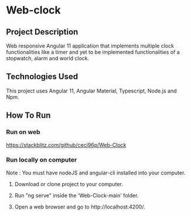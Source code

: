 # Web-clock

## Project Description

Web responsive Angular 11 application that implements multiple clock functionalities like a timer and yet to be implemented functionalities of a stopwatch, alarm and world clock.

## Technologies Used

This project uses Angular 11, Angular Material, Typescript, Node.js and Npm.

## How To Run 

### Run on web

https://stackblitz.com/github/ceci96p/Web-Clock

### Run locally on computer

Note : You must have nodeJS and angular-cli installed into your computer.

1. Download or clone project to your computer.

2. Run "ng serve" inside the 'Web-Clock-main' folder.

3. Open a web browser and go to http://localhost:4200/.

